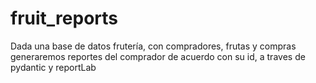 # fruit_reports
Dada una base de datos frutería, con compradores, frutas y compras generaremos reportes del comprador de acuerdo con su id, a traves de pydantic y reportLab
